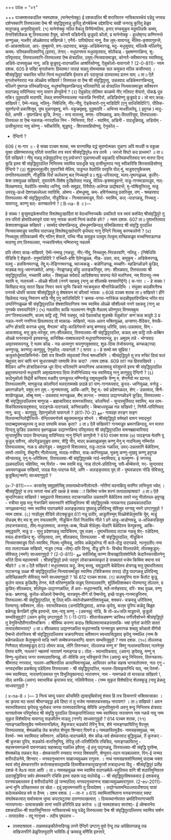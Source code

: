 +++
title = "०९"

+++
पञ्चमशतकदल्लि नवमदशक, 
(मानेम्‌नोक्कु) 
ई दशकदल्लि श्री शरारिवररु नायिकावस्थॆयं पडॆदु भगवन्न 
दर्शनक्कागि तिरुवल्लवा ऎम्ब श्री संवृद्धिपुरवन्नु कुरितु होगबेकॆम्ब उद्देशदिन्द सखी 
जनरन्नु कुरितु हेळुव मातुगळन्नु अनुवदिसुत्तारॆ. 
(१) मानेनोक्कु नल्लि‌ वैकलु 
विनैयॆन्मलिय, इनार् वण्कमुकुव मदुमल्लिकै कमम्, तेनारिशोलैकळ शू तिरुवल्लवा टैयुम्, कोनारै यडियेनडि कूडुवदॆ कॊलो, 
प्र मानेनोक्कु - हुल्लेमृगद कण्णिनन्तॆ कण्णुळ्ळ, नल्लीर् ऒळ्ळेवराद सखिगळे !, एनैर्य- पापिष्ठॆयाद नानु, वैक लुम्-यावागलू, मॆलिय-कृशवागुवन्तॆ, र्वा-आकाशवॆल्ला, आर्- तुम्बुवन्तॆ, वण्-उदारवाद, कमुकु-अडिकॆमरगळू, मदु- मधुसूयाद, मल्लिकै मल्लिगॆयु, कमम्- परिमळभरितवागियू (इरुव), तेनार् - मधुपानमत्त मधुपावृतवाद, शोलैकळ् - वृक्षषण्णगळिन्द, शू-परिवृतवाद, तिरुवल्लवागि-तिरुवल्लवा ऎम्ब क्षेत्रदल्लि, उयुम्-नित्यवासमाडुव, कोनारै-सर्वॆश्वरनाद स्वामियन्नु, अडिये-दास्यवुळ्ळ नानु, अडि कूडुवदु-वादगळल्लि आश्रयिसोणवु, ऎन्नुकॊलो-यावागलो ? 
(2-0-811)- 
नवम दशक. 
605 
हे सखि! मृगलोचनाः प्रियतमाः! पापाहं सन्नतु वोमव्याषक सल कमुकत मल्लि कसौरभात् । श्रीसंवृद्धिपुरं चकास्ति भरितं नित्यं मधुस्यन्निभि र्वृस्तत्र हरेः पदायुगळं दास्यात्मद प्रास्न याम् ॥ 
ता॥ ऎलै मृगलोचनॆयराद नन्न ऒळ्ळॆय सखियरे ! तिरुवल्ल वा ऎम्ब श्री संवृद्धिपुरवु, उन्नतवाद अडिकॆमरगळिन्दलू, मल्लिगॆ पुष्पगळ परिमळदिन्दलू, मधुश्यनिवृक्षगळिन्दलू भरितवागिदॆ आ क्षेत्रदल्लि नित्यवासमाडुव सर्वॆश्वरन वादगळन्नु पापिनियाद नानु यावाग हॊन्दुवॆनो ? 
(२) ऎन्नुकॊल् तोतिमर काळम्मॆ नीर् नलिस्ट 
शॆयारो, पॊक& पुन्न मकि९ पुदुमादवि मादणवि, तॆन्नल् मणमनिरुवल्लवा नकरुळि निनपिर्रा, अडिडियोण्णु कूडुवदे प्र। तो मार्‌ काळ्-सखियरे !, ऎम्मॆ-नन्नन्नु, नलिनु- निषेधिसि, नीर्-नीवु, ऎङ्कॆयारो-एनु माडिदिरि (एनु साधिसिदिरि?), र्पॊतिक-सुवर्णदन्तॆ प्रकाशिसुव, पुष्प पुन्नागवृक्षवू, मनॆ- वकुळवृक्षवू, पुदुमादवि - अभिनव माधवीलतॆयू, ( इवुगळ ) मादु-मेलॆ, अणवि - पुष्पगळिन्द कूडि, तॆनलु - मन्द मारुतवु, मणम्- परिमळवन्नु, कम्-विस्तरिसुव, तिरुवल्लवा-तिरुवल्ल वा ऎम्ब नकरुळ्-नगरदल्लि निन - निन्तिरुव, पिर्रा - स्वामिय, अडिनी - पादधूळियन्नु, अडियोम् - दासीभूतराद नावु कॊण्णु - स्वीकरिसि, शूडुवदु - शिरसावहिसोणवु, ऎनुकॊल् – 
- ऎन्दिगो ? 

606 
( स-गार ॥ - 
हे सख्य 
पञ्चम शतक, 
मम वारणामिह वद्धं सुवर्णात्मकाः 
पुन्नागा अपि माधवी च वकुळा 
युक्त दक्षिणमारुतन्नु परितो यत्तास्ति तत्र स्वयं 
श्रीसंवृद्धिपुरे७ 
यत्र तरभैः । 
जरजो विष्टो 
कद प्राथ्यम? ॥ 
ता॥ ऎलै सखियरे ! नीवु नन्नन्नु तडॆयुवुदरिन्द एनु प्रयोजन? पुन्नागमाधवी वकुळादि परिमळभरितवाद मन मारुत दिन्द कूडि इरुव श्री संवृद्धिपुरदल्लि निन्तिरुव स्वामिय पादधूळि यन्नु दासीभूतराद नावु स्वीकरिसि शिरसावहिसोणवु ऎन्दिगो ? (३) शूडुमलर्‌कुलीर् तुयरात्रिये मेलिय, 
पाडुनल वेदवॊलि परवृत्ति पॊल् मुं, माडुयर्‌प्पुकैकवम् तणतिरुवल्लवाणि, नीडुपैकि पिर्रा कलॆकाणु बल् निच्चलुमे 
प्र॥ शूडु-धरिसल्पट्ट, मलर्-पुष्पगळुळ्ळ, कुलीर्-केश पाशवुळ्ळ सखियरे, तुयरायेनै-विशेष दुःखितॆयाद नन्नन्नु, मॆलिय-कृशमाडुवन्तॆ, पाडु-गानमाडल्पडुव, नल्-विलक्षणवाद, वेदवॊलि-सामवेद ध्वनियु, परवै-समुद्रद, तिरैपोल्-अलॆगळ उद्योषदन्तॆ, मु-घोषिसुत्तिरलु, माडु उयर्‌न्नु-ऊर्ध्व देशगळल्लॆल्ला व्यापिसि, ओमप्प - होमधूमवु, कम्- हविर्गस्थवन्नु प्रसरिसुव, तण् - श्रमहरवाद तिरुवल्लवा-श्री संवृद्धिपुरदल्लि, नीडुरैकिन्न - नित्यवासमाडुव, पिर्रा- स्वामिय, कल् -पादगळन्नु, निच्चलु - यावागलू, काण्णु बल्- काणबल्लॆनो ? 
( B-na- 8 ॥ )— 

हे सख्यः ! कुसुमाद्र्रकेशभरिता विश्लेषदुःखार्दितां मां वेदध्वनिरुच्चकैः प्रचलितो यत्र स्वयं कर्शयेत् श्रीसंवृद्धिपुरे तु तत्र परितो होमादिधमावृते पावा मत्तु नायक कलये नित्यं कर्दाकं हरेः? । 
नवम दशक. 
607 
ता॥ पुष्पभरितवाद केशपाशगळुळ्ळ सखियरे । सामवेद घोषगळिन्दलू, होमधूमगळिन्दलू परिमळितवाद श्री संवृद्धि पुरदल्लि नित्यवासमाडुव स्वामिय पादगळन्नु विश्लेषदुःखतॆयागि कृपॆयाद नानु ऎन्दिगॆ नित्यवू काणबल्लॆनो ? 
(४) निच्चलुम् तोति‌काळम्मॆ नीर् नलिन् 
शॆयारो, पच्चि नीळ् कमुकुव पलवुम् तॆल्कुम् वाच्छिकळुव मच्चणिमाडल्गळ मादणवु तण् तिरुवल्लवा, नच्चरविनमेल् नम्मिरानदु नन्नलमे 

प्रति 
तोमार् काळ्-सखियरे, ऎम्मॆ-नम्मन्नु (नन्नन्नु), नीर्-नीवु, निच्चलुम्-निरन्नरवागि, नलिन्नु - (निषेधिसि पीडिसि ऎ शॆझारो- एनुमाडिदिरि ? पच्चिलै-हशि ऎलॆगळुळ्ळ, नीळ्- उन्नत, वाद, कमुकुम् - अडिकेमरगळू, पलवु - हलसिनमरगळू, तॆद्दु म्-तॆङ्गिनमरगळू, व्याज्यकळु - बाळेगिडगळू, मच्चणि- महडिगळॊडनॆ कूडिद, माडबळ् मादु-भवनगळमेलॆ, अणवु- नॆरळुगळन्नु कॊट्टु अलङ्करिसुव, तण्- शीतळवाद, तिरुवल्लवा श्री संवृद्धिपुरदल्लि, नच्चरर्वि अमेल् - विषवुळ्ळ सर्पवाद आदिशेषनाद शयनद मेलॆ मलगिरुव, नम्‌ पिरानदु-नम्म स्वामि य, नल्‌नलमे – ऒळ्ळॆ शीलवे (ननगॆ रक्षकवु (नानु आ शीलक्कॆ वश्यवागिद्देनॆ) 
( स-गार । - 
हे सख्यः ! किविहाद मान्नु सततं खिन्ना निवार स्वयं युाभिः क्रियते नवक्रमुकत श्रीनारिकेळादिभिः । संयुक्त कदळीवनैश्च पनस्सॆ धोपरि चायया श्रीसंवृद्धिपुले तु शेषशयन मां कीतर्वा नायकः ॥ 
608 
पञ्चम शतक 
ता॥ सखियरे ! हीगॆ खिन्नॆयाद नन्नन्नु निवारण माडि नीवु एनु साधिसिदिरि ? क्रमक-पनस-नारिकेळ कदळीवृक्षादिगळिन्द भरित वाद उप्परिगॆगळुळ्ळ श्री संवृद्धिपुरदल्लि शेषशायियागिरुव नम्म स्वामिय ऒळ्ळॆ सौशील्यवे ननगॆ रक्षकवु (नानु आ गुणक्कॆ वश्ययागिदेनॆ ) 
(५) नन्नलतिर्‌ काळि नल्लवनण‌ नेप्पुकै मैन्नलम् कॊण्णुयर् विणमक्कुम 
तण“तिरुवल्लवाणि, कलम् कट्टि तट्टॆ, नियॆ यन्नमुद, तन्नॆ 
ऎन्नलकॊळ् शुडक्कॆ यॆन्नुकॊल' कण'कळ कादुवे 
3 
प्र नन्नल-ननगॆ ननगिन्त प्रियतमराद तो मा‌काळ्- सखियरे, नल्ल-अतन भक्तियुळ्ळ, अन्सणर्-वैदिकर, वेप्पकै- अग्नि होत्रादि करगळ धूमवु, मैनलम' कॊट्टु-काडिगॆयन्तॆ कप्पु बण्णवन्नु धरिसि, उयर्-उन्नतवाद, विण् - आकाशवन्नु, मत्तु कुम्-मरॆसुव, तण्-शीतळवाद, तिरुवल्लवा-श्री संवृद्धिपुरदल्लि, कन्नल् अम् कट्टि तन्नै-कब्बिन ऒळ्ळॆ घनरसदन्तॆ इरुववनन्नु, कनिक्कि-पक्वफलदन्तॆ मधुरवागिरुववनन्नु, इ९ अमुदम् तन्नॆ - भोग्यवाद अमृतस्वरूपनन्नु, ऎ नलम कॊळ् - नन्न आत्मगुण रूपगुणयुक्तवाद, शुड-दिव्य तेजोरूपनन्नु, कण्कळ्(नन्न) कण्णुगळु, काण्णदु-काणुवुदु, ऎनुकॊल् -यावागलो ? 
( सगार ॥ - 
हे सम्मो मम सुप्रिया ! क्रतुततेर्धूमावळिभिर्नभो- देशो यत्र विभाति संवृततवो नित्यं श्रमध्वंसिनि । श्रीसंवृद्धिपुले तु तत्र रुचिरं दिव्यं फलं चेक्षुसत् सारं चापि घनं सुधारसमहो! पश्यामि तेजः कदा? ।नवम दशक. 
609 
ता!! नन्न प्रियसखियरे । वैदिकर अग्नि होत्रादिकरगळ धूम दिन्द भरितवागि कप्पागिरुव आकाशवन्नु मरॆसुवन्तॆ इरुव श्री संवृद्धिपुरदल्लि इक्षुरसघनदन्तॆ मधुरवागि अमृतप्रायनाद दिव्य तेजोनिधियाद नन्न स्वामियन्नु नानु काणुवुदु ऎन्दिगो ? (६) कादॆनुकॊलो विद्यॆर्ये कनिवाय मडवीर् पाणकुरल् मण्णिनोडु पशुमलुमाकि यॆण्णु म, शेण्‌नैयो मर ह्यानल् तिरुवल्लवाणि, माण्‌कुरळ् कोलप्पिर्रा मलर्‌त्तामक्कॆ प्रादळे 
प्र1 पाण्-गानरूपवाद, कुरल्- ध्वनियुळ्ळ, वनोडु - भ्रमरगळॊडनॆ, पशुम् तन लुम् – नूत्नमारुतवू, आकि-आगि, ऎष्टु म्- सर्व प्रदेशगळल्ल, शेण् - उन्नतवाद, शिनै-शाखॆगळुळ्ळ, ओब्बु मरम् - उन्नतवाद मरगळुळ्ळ, शैम् कानल् - रम्यवाद उद्यानगळॊडनॆ कूडिद, तिरुवल्लवा - श्री संवृद्धिपुरदल्लिरुव माणुरळ् – ब्रह्मचारियाद वामनरूपियाद, कोलप्पिर्रा - सुन्दरमूर्तियाद स्वामिय, मल‌ ताम-विकसितवद्मसदृशवाद, पादङ्गळे-पादगळन्ने, कनिवाडवीर् - बिम्बाधरवुळ्ळ नन्न सखियरे !, निनैर्ये-पापिनियाद नानु, कादु - काणुवुदु, ऎज्ञानुकॊलो यावागलो ? 
مع 
(2-70-811)- 
गायदज्ञ तरङ्ग सङ्ग विलसन्मानिलोद्वीजित्यॆ- र्वनि्रत्यमनोरमे बहुतमामत्युन्न शोभने । श्रीसंवृद्धिपुदे वर्ममहरे वामन स्याद्भुतं पादाब्बद्वयमच्युतस्य तु कदा पश्यामि सख्यः कृता? ॥ 
ता॥ ऎलै सखियरे? गानमाडुव भ्रमरगळिन्दलू, मन मारुत दिन्दलू कूडिद उन्नतवाद वृक्षगळुळ्ळ उद्यानगळिन्द परिवृतवाद श्री संवृद्धिपुरदल्लि वामनब्रह्मचारियाद सुन्दरमूर्तिय पादार विन्दगळन्नु वापिनियाद नानु ऎन्दिगॆ काणुवॆनो ? 
610 
पञ्चम शतक 
(७) पादङ्गळ मेलणि पू 
कूडुल् 
पावैनर्, 
ओदनॆडुडत्तुळुय‌ तामर, शॆट्टि नीर्, 
मादर् कळवाळुकमुम् कण्णु मॆनु म् 
नादनिलमु नम्मिर्रात 
तिरुवल्लवाथ्, 
नाळ 
प्र ओदनॆडुम् - समुद्रदन्तॆ विशालवाद, तडु-तटाक गळल्लि, उयर्-उन्नतवागि बॆळॆदिरुव, तामरै-तावरॆयू, शॆब्दुनीर् नीलोत्पलवू, माद‌ळ्-स्त्रीयर, वाळ्-कान्तियुळ्ळ, मुकमु कण्णु-मुखवू कण्णू इवुगळ सौन्सरवन्नु, एनु म्-धरिसिरुव, तिरुवल्लवा-श्री संवृद्धिपुरक्कॆ नार्द-स्वामियाद, इ यलमुण्ण- ई जगत्तन्नु (प्रळयदल्लि) भक्षिसिद, नम् पिर्रात - नम्म स्वामि यन्नु, नाळ् तोटमे-प्रतिदिनवू, पावै-बॊम्बॆयन्तॆ, नर्- सुन्दरवाद अवयवगळुळ्ळ सखियरे, पादळ् मेल्-पादगळ मेलॆ, अणि - अलङ्कृतवाद पूम् तॊ - पुष्पवन्नादरू नोडि सेविसलु, कूडुबिल्(नमगॆ) साध्यवागुवुदो ? 

(x-7-811)~~~ 
कासारेषु समुद्रशोभिषु लसत्पाथोजनीलोत्पलै- र्नारीणां वदनाक्षियु सरणिर ताभिभूता भवेत् । श्रीसंवृद्धिपुरे च तत्र जगतां नाथं हरिं रक्षकं 
हे सख्य ः! किमिमा भजेम शरणं तत्पादपद्माश्रया? ॥ 
ता॥ ऎलै सुन्दरिगळाद सखियरे ! समुद्रदन्तॆ विशालवाद तटाकगळल्लि उन्नतवागि बॆळॆदिरुव तावरॆ मत्तु नीलोत्पल-इवुगळु - स्त्रीयर मुख मत्तु नेत्रगळिगॆ समानवागि शोभिसुत्तिरुव श्री संवृद्धिपुरक्कॆ नायकनाद (प्रळयकालदल्लि जगद्रक्षकनाद) नम्म स्वामिय पादगळमेलॆ अलङ्कृतवाद पुष्पवन्नु प्रतिदिनवू सेविसुव भाग्यवु नमगॆ उण्टागुवुदो ? 
नवम दशक. 
(८) नाडॊलुम् वीडिये तोटक्कूडुल् 
611 
नन्नु दलीर्, 
आडुतीरुमुम् विळ्ळॆशॆन्नॆलुमाकि यॆुम्, माडुं पॊन्नडम् शेर् मय शू तण् रुवल्लवाणि, नीडुकिन पिर्रा निलाविय र्नीले 
1 
प्रगॆ आडु-आडोणवन्नु, उ-अधिकपडिसुव (मदजनकवाद), तीम्-मधुरतमवाद, करुमुम्-कब्ब, विळ्ळॆ शॆन्नॆलुम्-चॆन्नागि बॆळॆदिरुव कॆम्पुबत्तवू, आकि-समृद्धवागि, माडु उ - सुत्तु प्रदेशगळन्नु व्यापिसिरुव, पूम् तडम् - पुष्पभरितवाद तटाक गळन्नु शेर्- पडॆदिरुव, वयल्-क्षेत्रगळिन्द शू- परिवृतवाद, तण्, शीतळवाद, तिरुवल्लवा - श्री संवृद्धिपुरदल्लि, नीडुकिन नित्यवासमाडुव पिर्रा-स्वामिय, निलम्-भूमियन्नु, ताविय अळॆदुकॊण्ड नी कले-दॊड्ड पादगळन्ने, नल्नुदलीर्-रम्य वाद ललाटवळ्ळ सखियरे, नाडुव (नाळ् -तॊम्)-प्रति दिनवू, वीडु इनि ये- विच्छेद विल्लदन्नॆये, तॊलक्कूडुल्- सेविसलु (नमगॆ) साध्यवागुवुदो ? 
(2-0-811)- 
مع 
सर्वलिपेक्षु काण्ण विचयह्वादिसंशोभितैः केदारैस्सरसीतनेनु भरिते दिव्य महात्माश्रये । श्रीसंवृद्धिपुदे प्रभोः पदयुगं लोकाक्रमव्याकृतं 
हे सख्यततं भजेम किमिमा क्याना वयं श्रीहरेः? ॥ 
ता॥ ऎलै सखियरे ! मधुरतमवाद कट्टू, कॆम्पु बत्तवू, समृद्धवागि बॆळॆदिरुव क्षेत्रगळू मत्तु पुष्पभरितवाद तटाकगळू उळ्ळ श्री संवृद्धिपुरदल्लि नित्यवासमाडुव स्वामिय (त्रिविक्रमाव तारद) दॊड्ड पादगळन्नु प्रतिदिनवू अविच्छिन्नवागि सेविसलु नमगॆ साध्यवागुवुदो ? 
16 
612 
पञ्चम शतक. 
(९) कल्पवूरिप्प यारु कैतोट कूडु, कुलॆन यावन्न कुळि‌लैयु तेनरु, मेलै वरिवण्णुकळि पाडुम् तिरुवल्लवाणि, शुर्लिमलिशक्कर प्पॆरुमानदु तॊल्लरु, 
प्र कुळिर्-शीतळवाद, शोलॆयुळ-उद्यानगळल्लि, र्ते अरु- मधुपानमाडि, मलै-मनोहरवाद, वरि- शब्द वुळ्ळ, वण्णु कळ्- भ्रमरगळु, कुलॆन्न-कॊळलो ऎम्बन्तॆयू, यारन्नवुम्-वीणॆ यो ऎम्बन्तॆयू, इच्छॆ पाडुम्-गानमाडुत्तिरुव, तिरुवल्लवा-श्री संवृद्धिपुरदल्लि, शु लिल् मलि-स्वतेजोभ्रमणातिशयवुळ्ळ, शक्कर- चक्रवन्नु धरिसिरुव, पॆरुमानदु-सर्वॆश्वरन, तॊल्- स्वाभाविकवाद (अनादिसिद्धवाद), अरुळ-कृपॆयु, कल्‌व पूरिप्प कळॆदु बिळुव बळॆगळु कैगळिगॆ तुम्बि इरुवन्तॆ, याम्-नावु कण्णु - (अवनन्नु) नोडि, कै तॊ-अ०जलि माडुवन्तॆ, कूडुलो सम्भविसुवुदो? (अवन कृपॆयु उण्टागुवुदो ?) 
(-11-011)- 
शीतानोकहषण्ण 
चारिमध पणीरवैशोभने श्रीसंवृद्धिपुरे तु वेणुविनदैवीणारवैश्चक्रिणः । श्रीविष्यः करुणा कदा७ शिथिलवात्माकहस्तावळि- भषां पूर्णतां करोति सततं तत्पादसेवाभरात्? ॥ 
ता॥ शीतळवाद उद्यानगळल्लि मधुपानमाडि गानमाडुव भ्रमरगळ शब्दवु कॊळलो वीणॆयो ऎम्बन्तॆ तोरुत्तिरुव श्री संवृद्धिपुरदल्लिरुव चक्रपाणियाद सर्वेश्वरन स्वभावसिद्धवाद कृपॆयु नम्मल्लि (नम्म कै बळॆगळन्नॆल्ला कैतुम्बुवन्तॆ माडि नमगॆ सम्मेषजनकवागि) यावाग सम्भविसुवुदो ? 
नवव दशक. 
(१०) तॊल्लरुळ् निनैयाल् शोलक्कूडुल् 
613 
तोमार काळ्, तॊगि तिरुनकर, 
तॊल्लरुळ मण्णु म' विष्णु नल्लरुवायिरवर् नलनेनुव तिरुव वाणि, नल्लरु? नम्ररुर्मा नारायर्ण नामङ्गळ 
प्र। तॊल् - स्वाभाविकवाद, (अवन) कृपॆयन्नु, मण्णु म् विण्णु-भूलोकद जनर परमपदवासिगळू, तॊं-सेविसि अनु भविसुवन्तॆ निन (अवनु) बन्दु निन्तिरुव, तिरुनकरम्-श्रीमत्ताद नगरवाद, नल्लरु-आश्रितरल्लि अत्याभिमानवुळ्ळ, आयिरवर अनेक सहस्र भागवतोत्तमरु, नलः एनु – भगवद्भक्ति प्रकर्षवन्नु पडॆदिरुव तिरुवल्लवा - श्री संवृद्धिपुरदल्लि, नल्लरु-दिव्यकृवानिधि याद, नम् पॆरुर्मा-नम्म स्वामियाद, नारायर्ण(समस्त गुण विभूतियुक्तनाद) नारायणन, नाम - नामगळन्ने तो मारकाळ सखियरे !, तॊल् अरुळि-(अवन) स्वाभाविक कृपारूप वाद, नलिविनैयाल् - (नम्म सुकृत विशेषदिन्द शॆलक्कूडु 
(नावु हेळलु साध्यवागुवुदो ? 

( x-na-8 ॥ )— 
3 
नित्यं चाप्पु पकार कॊयमिति द्यावापृथिवोरमुं शंसव हि तत्र दिव्यनगरे भक्तिवासाकाः । सा कृपया मठ सततं श्रीभाग्यवृद्धा हये दिष्टा तं तु भजेम नामशतकस्सप्७ नारायण? । 
ता॥ सखियरे ! अवन स्वाभाविकवाद कृपॆयन्नु भूलोकद जनरू परमपदवासिगळू सेविसि अनुभविसुवन्तॆ अवनु बन्दु निन्तिरुव क्षेत्रवाद भागवतोत्तम परिपूर्णवाद श्री संवृद्धि पुरदल्लि दिव्यकृपानिधियाद नम्म स्वामियाद नारायणन नाम गळन्ने नावु नम्म सुकृत विशेषदिन्द यावागलू सङ्कीर्तन माडलु (ननगॆ) साध्यवागुवुदो ? 
614 
पञ्चम शतक, 
(११) नामङ्गळायिरमुडैय नम्मॆरुमानडिमेल्, 
र्तॆकुरुकर् चडकोर्प तॆरिनु रैत्य, 
शेमॆ 
नामङ्गळायिरित्तु वैपत्तुम् तिरुवल्लवाह, शेमळ्कॊळ् तॆन्न कर्‌मेल् शॆप्पुवा‌ शिन्सार् पियने 
प्र॥ नामळायिरमुडैय- नामसहस्रवुळ्ळ, नम् वॆरुर्मा- नम्म स्वामियाद सर्वॆश्वरन, अडिमेल्-वादगळमेलॆ, शेम कॊळ्-सर्व क्षेमकरवाद बुद्धियुळ्ळ, र्तॆ कुरुकर् - श्री कुरुका पुरिय, शडकोर्प-शरारिमुनियु, तॆरिन्नु उरै-परिशीलिसि रचिसिद, नामङ्गळायिरत्तु - सहस्रनामगळन्तॆ पावनगळाद सहस्रपद्य गळल्लि इवैपत्तु -ई हत्तु पद्यगळन्नु, तिरुवल्लवा-श्री संवृद्धि पुरवॆम्ब, शेमक्कॊळ् तन्नकर् मेल् - क्षेमकरवागि रम्यवाद नगरद विषयवागि, शॆप्पुवार्-पठन माडबल्लवरु, पिन्-ई जन्मद शरीरदॊडनॆये, शिन्सार् - भगवदनुभवानन साम्राज्यवुळ्ळव 
रागुवरु. 
। 
नाथं नामसहस्रशोभितममुं पादाब्ब भक्ता स्वयं सोतुं क्षेमकररारिर करोत्साहसपद्यावळि दिव्यश्रीकरुकापुरप्रभुरसौ तत्राद्यधन्या विदु - श्रीसंवृद्धिपुरं प्रतीह दशकं ये ते७त्र जाता आपि । 
ता॥ नामसहवुळ्ळ नम्म स्वामिय वादगळमेलॆ-स्तुतिरूप वागि श्री शठारिमुनिवररु उदारबुद्धियिन्द सर्वर क्षेमक्कागि रचिसि इरुव सहस्र पद्य मालॆयॊळु -- श्री संवृद्धिपुरविषयकवाद ई दशकवन्नु परनमाडबल्लवरु ई शरीरदॊडनॆये (ई जन्मदल्लि) भगवदनुभवानन्द साम्राज्यवुळ्ळवरागुवरु. 
(2-ev-2011)- 
अन्यं मुनिः प्रतिहतस्तत एव खेदा - द्दन्नुं प्रवृत्तमनसापि तु दिव्यदेशम् । तद्योग्यतामभिदधत्तदधीशपाद् 
यायां कदेत्यकथॆयन्न वमे स दैनम् । 
दशम वशक. 
( --ता-र ॥ 
615 
स्वामित्वांश्रिताना मनकरणसात् स्वष्ट संश्लेषकत्वात् सर्वास्वात्व भूम्या कपटवटुतया दारुणापत्खत्वात् । दिव्यस्थानोपसत भ्रमदिरिभरणाच्यापि नारायणत्या- दत्यासन्नक्कॆ तानां भवति हरिरिति प्राह कारेजः ॥ 
(ई नवमदशकद सारांश)- 
ई ऒम्बत्तनॆय दशकदल्लि-श्री शठारिमुनिवररु नायिकावस्थॆ यन्नु पडॆदु तिरुवल्लवा ऎम्ब श्री संवृद्धिपुरदल्लिरुव स्वामिय सर्शन - तत्पादसेवा - तद्दु णानुभव - तदीय पुष्पलाभ - 
- तत्त्वपाश्रयत्व - तन्नामसङ्कीर्तनादिगळु तनगॆ ऎन्दिगॆ उण्टागु वुवो ऎन्दु तन्न अपेक्षितगळन्नु तन्न सखिजनरिगॆ हेळुत्तिरुवुदागि भाविसि-ई क्रमवन्नु वर्णिसि इरुत्तारॆ, 
